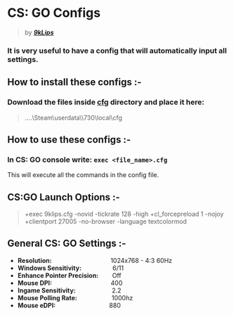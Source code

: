 # CS: GO Configs
> by ***[9kLips](https://steamcommunity.com/id/9klips/)***

### It is very useful to have a config that will automatically input all settings.

## How to install these configs :-
### Download the files inside [cfg](cfg/) directory and place it here:
> ....\Steam\userdata\\<STEAMID>\730\local\cfg

## How to use these configs :-
### In CS: GO console write: `exec <file_name>.cfg`
This will execute all the commands in the config file.

## CS:GO Launch Options :-
> +exec 9klips.cfg -novid -tickrate 128 -high +cl_forcepreload 1 -nojoy +clientport 27005 -no-browser -language textcolormod

## General CS: GO Settings :-
- **Resolution:**                                  1024x768 - 4:3 60Hz
- **Windows Sensitivity:**                  6/11
- **Enhance Pointer Precision:**        Off
- **Mouse DPI:**                                  400
- **Ingame Sensitivity:**                     2.2
- **Mouse Polling Rate:**                    1000hz
- **Mouse eDPI:**                               880
